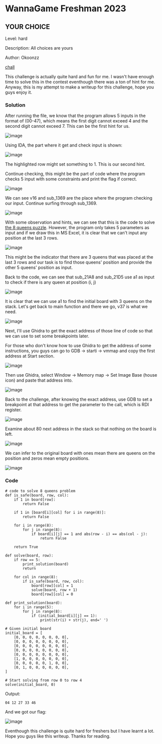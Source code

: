 # WannaGame Freshman 2023
## YOUR CHOICE

Level: hard

Description: All choices are yours

Author: Okoonzz

[chall](https://cnsc.uit.edu.vn/ctf/files/eaa4690e4341165c8bd8864b6097ea32/rev01?token=eyJ1c2VyX2lkIjo4NTksInRlYW1faWQiOm51bGwsImZpbGVfaWQiOjE3Mn0.ZVBVgA.s1uKlf_9v0L_8BV6NLwj6Ofkuj4)

This challenge is actually quite hard and fun for me. I wasn't have enough time to solve this in the contest eventhough there was a ton of hint for me. Anyway, this is my attempt to make a writeup for this challenge, hope you guys enjoy it.

### Solution

After running the file, we know that the program allows 5 inputs in the format of (00-47), which means the first digit cannot exceed 4 and the second digit cannot exceed 7. This can be the first hint for us.

![image](https://hackmd.io/_uploads/HybjqCam6.png)

Using IDA, the part where it get and check input is shown:

![image](https://hackmd.io/_uploads/ByUP0ATQa.png)

The highlighted row might set something to 1. This is our second hint.

Continue checking, this might be the part of code where the program checks 5 input with some constraints and print the flag if correct.

![image](https://hackmd.io/_uploads/Hy_a0C6m6.png)

We can see v16 and sub_1369 are the place where the program checking our input. Continue surfing through sub_1369.

![image](https://hackmd.io/_uploads/BkrDJJRQ6.png)

With some observation and hints, we can see that this is the code to solve [the 8 queens puzzle](http://www.datagenetics.com/blog/august42012/). However, the program only takes 5 parameters as input and if we draw this in MS Excel, it is clear that we can't input any position at the last 3 rows. 

![image](https://hackmd.io/_uploads/Byv7GyRQ6.png)

This might be the indicator that there are 3 queens that was placed at the last 3 rows and our task is to find those queens' position and provide the other 5 queens' position as input.


Back to the code, we can see that sub_21A8 and sub_21D5 use a1 as input to check if there is any queen at position (i, j)

![image](https://hackmd.io/_uploads/r1DbNJRm6.png)

It is clear that we can use a1 to find the initial board with 3 queens on the stack. Let's get back to main function and there we go, v37 is what we need.

![image](https://hackmd.io/_uploads/HkHRVkA7p.png)

Next, I'll use Ghidra to get the exact address of those line of code so that we can use to set some breakpoints later.

For those who don't know how to use Ghidra to get the address of some instructions, you guys can go to GDB -> starti -> vmmap and copy the first address at Start section.

![image](https://hackmd.io/_uploads/Sk4PUy0QT.png)

Then use Ghidra, select Window -> Memory map -> Set Image Base (house icon) and paste that address into.

![image](https://hackmd.io/_uploads/r1w2I1CQT.png)

Back to the challenge, after knowing the exact address, use GDB to set a breakpoint at that address to get the parameter to the call, which is RDI register.

![image](https://hackmd.io/_uploads/S177rJRXa.png)

Examine about 80 next address in the stack so that nothing on the board is left.

![image](https://hackmd.io/_uploads/BkqOwJRQ6.png)

We can infer to the original board with ones mean there are queens on the position and zeros mean empty positions.

![image](https://hackmd.io/_uploads/r1LCwk0Qp.png)


### Code

```python=1
# code to solve 8 queens problem
def is_safe(board, row, col):
    if 1 in board[row]:
        return False

    if 1 in [board[i][col] for i in range(8)]:
        return False

    for i in range(8):
        for j in range(8):
            if board[i][j] == 1 and abs(row - i) == abs(col - j):
                return False

    return True

def solve(board, row):
    if row == 5:
        print_solution(board)
        return

    for col in range(8):
        if is_safe(board, row, col):
            board[row][col] = 1
            solve(board, row + 1)
            board[row][col] = 0

def print_solution(board):
    for i in range(5):
        for j in range(8):
            if (initial_board[i][j] == 1):
                print(str(i) + str(j), end=' ')

# Given initial board
initial_board = [
    [0, 0, 0, 0, 0, 0, 0, 0],
    [0, 0, 0, 0, 0, 0, 0, 0],
    [0, 0, 0, 0, 0, 0, 0, 0],
    [0, 0, 0, 0, 0, 0, 0, 0],
    [0, 0, 0, 0, 0, 0, 0, 0],
    [1, 0, 0, 0, 0, 0, 0, 0],
    [0, 0, 0, 0, 0, 1, 0, 0],
    [0, 1, 0, 0, 0, 0, 0, 0],
]

# Start solving from row 0 to row 4
solve(initial_board, 0)
```

Output:


```output=
04 12 27 33 46 
```

And we got our flag:

![image](https://hackmd.io/_uploads/BJ9enRaQp.png)

Eventhough this challenge is quite hard for freshers but I have learnt a lot. Hope you guys like this writeup. Thanks for reading.

